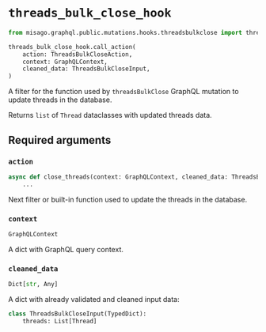 # `threads_bulk_close_hook`

```python
from misago.graphql.public.mutations.hooks.threadsbulkclose import threads_bulk_close_hook

threads_bulk_close_hook.call_action(
    action: ThreadsBulkCloseAction,
    context: GraphQLContext,
    cleaned_data: ThreadsBulkCloseInput,
)
```

A filter for the function used by `threadsBulkClose` GraphQL mutation to update threads in the database.

Returns `list` of `Thread` dataclasses with updated threads data.


## Required arguments

### `action`

```python
async def close_threads(context: GraphQLContext, cleaned_data: ThreadsBulkCloseInput) -> List[Thread]:
    ...
```

Next filter or built-in function used to update the threads in the database.


### `context`

```python
GraphQLContext
```

A dict with GraphQL query context.


### `cleaned_data`

```python
Dict[str, Any]
```

A dict with already validated and cleaned input data:

```python
class ThreadsBulkCloseInput(TypedDict):
    threads: List[Thread]
```